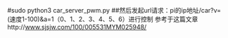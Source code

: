 #sudo python3 car_server_pwm.py
##然后发起url请求：pi的ip地址/car?v=(速度1-100)&a=1（0、1、2、3、4、5、6）进行控制
参考于这篇文章http://www.sjsjw.com/100/005531MYM025948/
